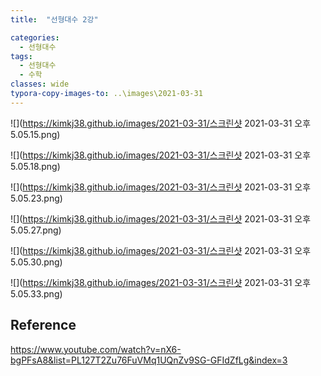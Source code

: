 ```yaml
---
title:  "선형대수 2강"

categories:
  - 선형대수
tags:
  - 선형대수
  - 수학
classes: wide
typora-copy-images-to: ..\images\2021-03-31
---
```


![](https://kimkj38.github.io/images/2021-03-31/스크린샷 2021-03-31 오후 5.05.15.png)

![](https://kimkj38.github.io/images/2021-03-31/스크린샷 2021-03-31 오후 5.05.18.png)

![](https://kimkj38.github.io/images/2021-03-31/스크린샷 2021-03-31 오후 5.05.23.png)

![](https://kimkj38.github.io/images/2021-03-31/스크린샷 2021-03-31 오후 5.05.27.png)

![](https://kimkj38.github.io/images/2021-03-31/스크린샷 2021-03-31 오후 5.05.30.png)

![](https://kimkj38.github.io/images/2021-03-31/스크린샷 2021-03-31 오후 5.05.33.png)

## Reference
<https://www.youtube.com/watch?v=nX6-bgPFsA8&list=PL127T2Zu76FuVMq1UQnZv9SG-GFIdZfLg&index=3>

